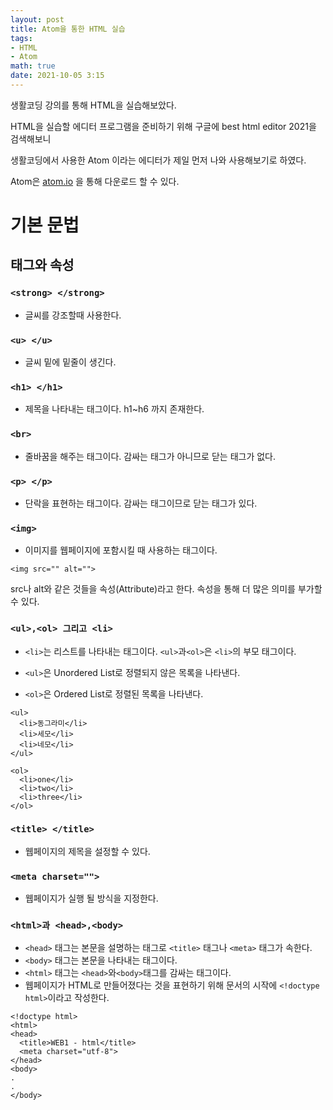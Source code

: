 ```yaml
---
layout: post
title: Atom을 통한 HTML 실습
tags: 
- HTML
- Atom
math: true
date: 2021-10-05 3:15
---
```


생활코딩 강의를 통해 HTML을 실습해보았다.

HTML을 실습할 에디터 프로그램을 준비하기 위해 구글에 best html editor 2021을 검색해보니

생활코딩에서 사용한 Atom 이라는 에디터가 제일 먼저 나와 사용해보기로 하였다.

Atom은 [atom.io](atom.io) 을 통해 다운로드 할 수 있다.

# 기본 문법

## 태그와 속성

### `<strong> </strong>`

- 글씨를 강조할때 사용한다.

### `<u> </u>`

- 글씨 밑에 밑줄이 생긴다.

### `<h1> </h1>`

- 제목을 나타내는 태그이다. h1~h6 까지 존재한다.

### `<br>`

- 줄바꿈을 해주는 태그이다. 감싸는 태그가 아니므로 닫는 태그가 없다.

### `<p> </p>`

- 단락을 표현하는 태그이다. 감싸는 태그이므로 닫는 태그가 있다.

### `<img>`

- 이미지를 웹페이지에 포함시킬 때 사용하는 태그이다.

```
<img src="" alt="">
```

src나 alt와 같은 것들을 속성(Attribute)라고 한다. 속성을 통해 더 많은 의미를 부가할 수 있다.

### `<ul>,<ol> 그리고 <li>`

- `<li>`는 리스트를 나타내는 태그이다. `<ul>`과`<ol>`은 `<li>`의 부모 태그이다.

- `<ul>`은 Unordered List로 정렬되지 않은 목록을 나타낸다.
  
- `<ol>`은 Ordered List로 정렬된 목록을 나타낸다.
  
```
<ul>
  <li>동그라미</li>
  <li>세모</li>
  <li>네모</li>
</ul>

<ol>
  <li>one</li>
  <li>two</li>
  <li>three</li>
</ol>
```

### `<title> </title>`

- 웹페이지의 제목을 설정할 수 있다.

### `<meta charset="">`

- 웹페이지가 실행 될 방식을 지정한다.

### `<html>과 <head>,<body>`

- `<head>` 태그는 본문을 설명하는 태그로 `<title>` 태그나 `<meta>` 태그가 속한다.
- `<body>` 태그는 본문을 나타내는 태그이다.
- `<html>` 태그는 `<head>`와`<body>`태그를 감싸는 태그이다.
- 웹페이지가 HTML로 만들어졌다는 것을 표현하기 위해 문서의 시작에 `<!doctype html>`이라고 작성한다.

```
<!doctype html>
<html>
<head>
  <title>WEB1 - html</title>
  <meta charset="utf-8">
</head>
<body>
.
.
</body>
```
